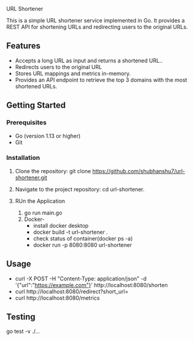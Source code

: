 URL Shortener

This is a simple URL shortener service implemented in Go. It provides a REST API for shortening URLs and redirecting users to the original URLs.

## Features

- Accepts a long URL as input and returns a shortened URL..
- Redirects users to the original URL
- Stores URL mappings and metrics in-memory.
- Provides an API endpoint to retrieve the top 3 domains with the most shortened URLs.

## Getting Started

### Prerequisites

- Go (version 1.13 or higher)
- Git

### Installation

1. Clone the repository:
   git clone https://github.com/shubhanshu7/url-shortener.git

2. Navigate to the project repository:
  cd url-shortener.

3. RUn the Application
   1. go run main.go
   2. Docker-
       - install docker desktop
       - docker build -t url-shortener .
       - check status of container(docker ps -a)
       - docker run -p 8080:8080 url-shortener
     

## Usage

- curl -X POST -H "Content-Type: application/json" -d '{"url":"https://example.com"}' http://localhost:8080/shorten
- curl http://localhost:8080/redirect?short_url=<shortened-url>
- curl http://localhost:8080/metrics


## Testing

go test -v ./...






